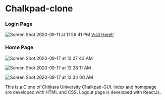 # Chalkpad-clone
### Login Page
![Screen Shot 2020-09-11 at 11 56 41 PM](https://user-images.githubusercontent.com/42384464/92961000-2ca79380-f48c-11ea-8adb-93f3779f67d8.png)
[Visit Here!!](https://akshatrastogi25.github.io/Chalkpad-clone/)


### Home Page
![Screen Shot 2020-09-17 at 12 27 43 AM](https://user-images.githubusercontent.com/42384464/93380767-4f1b2180-f87d-11ea-9a77-153924036cd4.png)

![Screen Shot 2020-09-17 at 12 28 11 AM](https://user-images.githubusercontent.com/42384464/93380827-65c17880-f87d-11ea-8efb-3b7c95555d40.png)

![Screen Shot 2020-09-17 at 12 34 00 AM](https://user-images.githubusercontent.com/42384464/93380928-8db0dc00-f87d-11ea-9754-623fc1b8574d.png)



This is a Clone of Chitkara University Chalkpad-GUI.
index and homepage are developed with HTML and CSS.
Logout page is developed with ReactJs.
